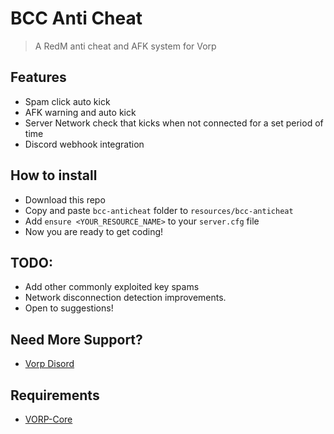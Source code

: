 # BCC Anti Cheat
> A RedM anti cheat and AFK system for Vorp

## Features
- Spam click auto kick
- AFK warning and auto kick
- Server Network check that kicks when not connected for a set period of time
- Discord webhook integration

## How to install
* Download this repo
* Copy and paste `bcc-anticheat` folder to `resources/bcc-anticheat`
* Add `ensure <YOUR_RESOURCE_NAME>` to your `server.cfg` file
* Now you are ready to get coding!

## TODO:
- Add other commonly exploited key spams
- Network disconnection detection improvements.
- Open to suggestions!

## Need More Support? 
- [Vorp Disord](https://discord.gg/DHGVAbCj7N)

## Requirements
- [VORP-Core](https://github.com/VORPCORE/VORP-Core/releases)
